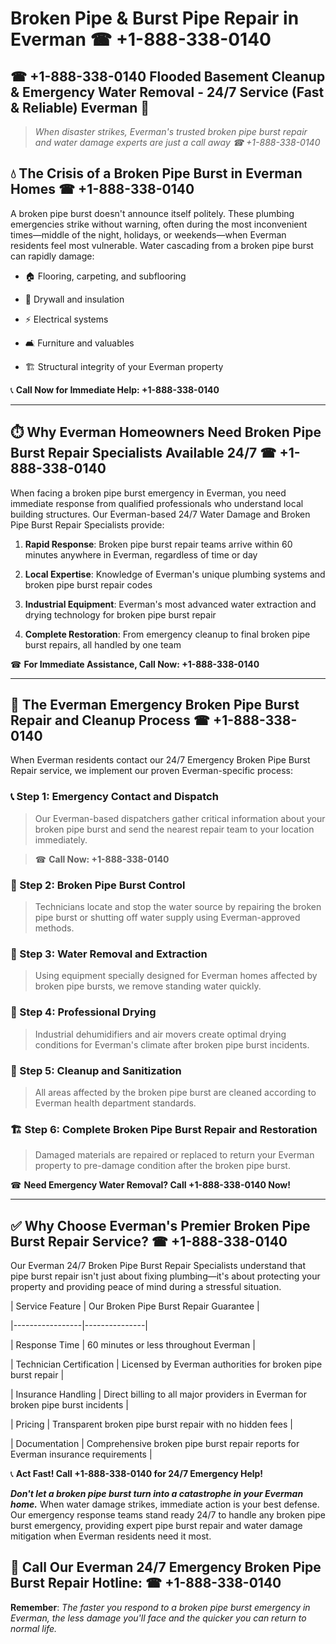# Broken Pipe & Burst Pipe Repair in Everman ☎ +1-888-338-0140  
## ☎ +1-888-338-0140 Flooded Basement Cleanup & Emergency Water Removal - 24/7 Service (Fast & Reliable) Everman 🚨  

> *When disaster strikes, Everman's trusted broken pipe burst repair and water damage experts are just a call away ☎ +1-888-338-0140*  

## 💧 The Crisis of a Broken Pipe Burst in Everman Homes ☎ +1-888-338-0140  

A broken pipe burst doesn't announce itself politely. These plumbing emergencies strike without warning, often during the most inconvenient times—middle of the night, holidays, or weekends—when Everman residents feel most vulnerable. Water cascading from a broken pipe burst can rapidly damage:  

* 🏠 Flooring, carpeting, and subflooring  
* 🧱 Drywall and insulation  
* ⚡ Electrical systems  
* 🛋️ Furniture and valuables  
* 🏗️ Structural integrity of your Everman property  

📞 **Call Now for Immediate Help: +1-888-338-0140**  

---  

## ⏱️ Why Everman Homeowners Need Broken Pipe Burst Repair Specialists Available 24/7 ☎ +1-888-338-0140  

When facing a broken pipe burst emergency in Everman, you need immediate response from qualified professionals who understand local building structures. Our Everman-based 24/7 Water Damage and Broken Pipe Burst Repair Specialists provide:  

1. **Rapid Response**: Broken pipe burst repair teams arrive within 60 minutes anywhere in Everman, regardless of time or day  
2. **Local Expertise**: Knowledge of Everman's unique plumbing systems and broken pipe burst repair codes  
3. **Industrial Equipment**: Everman's most advanced water extraction and drying technology for broken pipe burst repair  
4. **Complete Restoration**: From emergency cleanup to final broken pipe burst repairs, all handled by one team  

☎ **For Immediate Assistance, Call Now: +1-888-338-0140**  

---  

## 🔧 The Everman Emergency Broken Pipe Burst Repair and Cleanup Process ☎ +1-888-338-0140  

When Everman residents contact our 24/7 Emergency Broken Pipe Burst Repair service, we implement our proven Everman-specific process:  

### 📞 Step 1: Emergency Contact and Dispatch  
> Our Everman-based dispatchers gather critical information about your broken pipe burst and send the nearest repair team to your location immediately.  
> ☎ **Call Now: +1-888-338-0140**  

### 🚿 Step 2: Broken Pipe Burst Control  
> Technicians locate and stop the water source by repairing the broken pipe burst or shutting off water supply using Everman-approved methods.  

### 🌊 Step 3: Water Removal and Extraction  
> Using equipment specially designed for Everman homes affected by broken pipe bursts, we remove standing water quickly.  

### 💨 Step 4: Professional Drying  
> Industrial dehumidifiers and air movers create optimal drying conditions for Everman's climate after broken pipe burst incidents.  

### 🧼 Step 5: Cleanup and Sanitization  
> All areas affected by the broken pipe burst are cleaned according to Everman health department standards.  

### 🏗️ Step 6: Complete Broken Pipe Burst Repair and Restoration  
> Damaged materials are repaired or replaced to return your Everman property to pre-damage condition after the broken pipe burst.  

☎ **Need Emergency Water Removal? Call +1-888-338-0140 Now!**  

---  

## ✅ Why Choose Everman's Premier Broken Pipe Burst Repair Service? ☎ +1-888-338-0140  

Our Everman 24/7 Broken Pipe Burst Repair Specialists understand that pipe burst repair isn't just about fixing plumbing—it's about protecting your property and providing peace of mind during a stressful situation.  

| Service Feature | Our Broken Pipe Burst Repair Guarantee |  
|-----------------|---------------|  
| Response Time | 60 minutes or less throughout Everman |  
| Technician Certification | Licensed by Everman authorities for broken pipe burst repair |  
| Insurance Handling | Direct billing to all major providers in Everman for broken pipe burst incidents |  
| Pricing | Transparent broken pipe burst repair with no hidden fees |  
| Documentation | Comprehensive broken pipe burst repair reports for Everman insurance requirements |  

📞 **Act Fast! Call +1-888-338-0140 for 24/7 Emergency Help!**  

***Don't let a broken pipe burst turn into a catastrophe in your Everman home.*** When water damage strikes, immediate action is your best defense. Our emergency response teams stand ready 24/7 to handle any broken pipe burst emergency, providing expert pipe burst repair and water damage mitigation when Everman residents need it most.  

## 📱 Call Our Everman 24/7 Emergency Broken Pipe Burst Repair Hotline: ☎ +1-888-338-0140  

**Remember**: *The faster you respond to a broken pipe burst emergency in Everman, the less damage you'll face and the quicker you can return to normal life.*